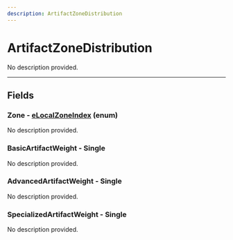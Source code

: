 ```yaml
---
description: ArtifactZoneDistribution
---
```


# ArtifactZoneDistribution

No description provided.

***

## Fields

### Zone - [eLocalZoneIndex](../enum-types.md#elocalzoneindex) (enum)

No description provided.

### BasicArtifactWeight - Single

No description provided.

### AdvancedArtifactWeight - Single

No description provided.

### SpecializedArtifactWeight - Single

No description provided.
